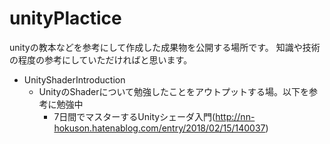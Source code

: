 # unityPlactice

unityの教本などを参考にして作成した成果物を公開する場所です。
知識や技術の程度の参考にしていただければと思います。


- UnityShaderIntroduction
    - UnityのShaderについて勉強したことをアウトプットする場。以下を参考に勉強中
        - 7日間でマスターするUnityシェーダ入門(http://nn-hokuson.hatenablog.com/entry/2018/02/15/140037)
